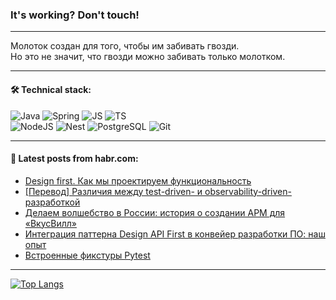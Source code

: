 ### It's working? Don't touch!

---
Молоток создан для того, чтобы им забивать гвозди. <br>
Но это не значит, что гвозди можно забивать только молотком.

---

#### 🛠️ Technical stack:

![Java](https://img.shields.io/badge/Java-informational?logo=Oracle&style=flat&logoColor=white&color=FF4500)
![Spring](https://img.shields.io/badge/SpringBoot-informational?logo=SpringBoot&style=flat&logoColor=white&color=6495ED)
![JS](https://img.shields.io/badge/JS-informational?logo=javaScript&style=flat&logoColor=black&color=F7Df1E)
![TS](https://img.shields.io/badge/TypeScript-informational?logo=typeScript&style=flat&logoColor=black&color=0667A8)  <br>
![NodeJS](https://img.shields.io/badge/NodeJS-informational?logo=node.js&style=flat&logoColor=white&color=43853D)
![Nest](https://img.shields.io/badge/NestJS-informational?logo=NestJS&style=flat&logoColor=white&color=red)
![PostgreSQL](https://img.shields.io/badge/PostgreSQL-informational?logo=PostgreSQL&style=flat&logoColor=white&color=DAA520)
![Git](https://img.shields.io/badge/Git-informational?logo=git&style=flat&logoColor=white&color=778899)

___

#### 💬 Latest posts from habr.com:

<!-- BLOG-POST-LIST:START -->
- [Design first. Как мы проектируем функциональность](https://habr.com/ru/companies/sberbank/articles/745744/?utm_source=habrahabr&utm_medium=rss&utm_campaign=745744)
- [[Перевод] Различия между test-driven- и observability-driven-разработкой](https://habr.com/ru/companies/vk/articles/744058/?utm_source=habrahabr&utm_medium=rss&utm_campaign=744058)
- [Делаем волшебство в России: история о создании APM для «ВкусВилл»](https://habr.com/ru/companies/automacon/articles/746036/?utm_source=habrahabr&utm_medium=rss&utm_campaign=746036)
- [Интеграция паттерна Design API First в конвейер разработки ПО: наш опыт](https://habr.com/ru/companies/simbirsoft/articles/746020/?utm_source=habrahabr&utm_medium=rss&utm_campaign=746020)
- [Встроенные фикстуры Pytest](https://habr.com/ru/companies/tinkoff/articles/745994/?utm_source=habrahabr&utm_medium=rss&utm_campaign=745994)
<!-- BLOG-POST-LIST:END -->

---
[![Top Langs](https://github-readme-stats-git-master-advtsetting-gmailcom.vercel.app/api/top-langs/?username=zloylis&langs_count=10&hide_title=false&title_color=e6edf3&size_weight=0.5&count_weight=0.5&layout=compact&hide_border=true&theme=dracula)](https://github.com/zloylis)

<!-- ![GitHub stats](https://github-readme-stats-git-master-advtsetting-gmailcom.vercel.app/api?username=zloylis&show_icons=true&hide_border=true&theme=dracula&hide_title=true&include_all_commits=true&count_private=true&hide=contribs&hide_rank=true) -->
